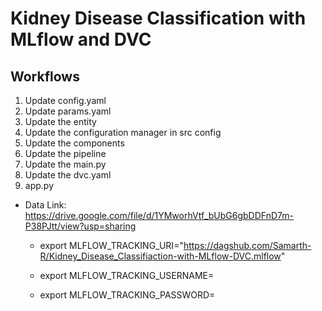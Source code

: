 # Kidney Disease Classification with MLflow and DVC

## Workflows

1. Update config.yaml
2. Update params.yaml
3. Update the entity
4. Update the configuration manager in src config
5. Update the components
6. Update the pipeline
7. Update the main.py
8. Update the dvc.yaml
9. app.py

- Data Link: https://drive.google.com/file/d/1YMworhVtf_bUbG6gbDDFnD7m-P38PJtt/view?usp=sharing

  - export MLFLOW_TRACKING_URI="https://dagshub.com/Samarth-R/Kidney_Disease_Classifiaction-with-MLflow-DVC.mlflow"

  - export MLFLOW_TRACKING_USERNAME=<username>

  - export MLFLOW_TRACKING_PASSWORD=<your-password>
